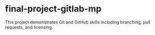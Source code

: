 # final-project-gitlab-mp
This project demonstrates Git and GitHub skills including branching, pull requests, and licensing.
